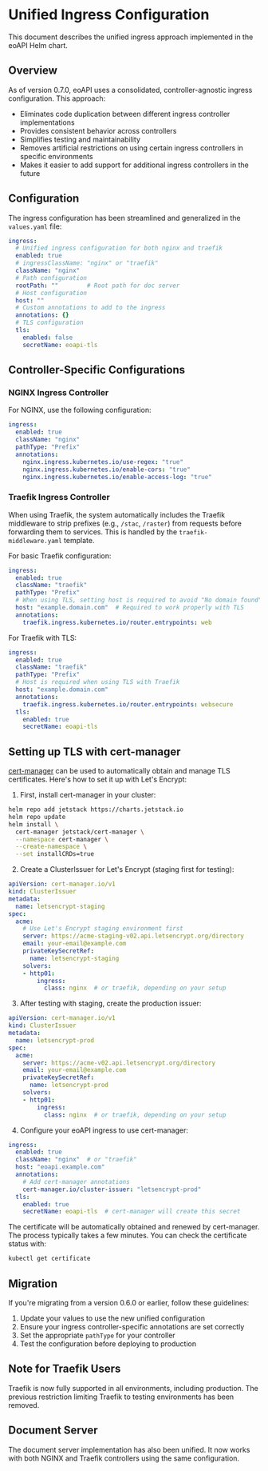# Unified Ingress Configuration

This document describes the unified ingress approach implemented in the eoAPI Helm chart.

## Overview

As of version 0.7.0, eoAPI uses a consolidated, controller-agnostic ingress configuration. This approach:

- Eliminates code duplication between different ingress controller implementations
- Provides consistent behavior across controllers
- Simplifies testing and maintainability
- Removes artificial restrictions on using certain ingress controllers in specific environments
- Makes it easier to add support for additional ingress controllers in the future

## Configuration

The ingress configuration has been streamlined and generalized in the `values.yaml` file:

```yaml
ingress:
  # Unified ingress configuration for both nginx and traefik
  enabled: true
  # ingressClassName: "nginx" or "traefik"
  className: "nginx"
  # Path configuration
  rootPath: ""        # Root path for doc server
  # Host configuration
  host: ""
  # Custom annotations to add to the ingress
  annotations: {}
  # TLS configuration
  tls:
    enabled: false
    secretName: eoapi-tls
```

## Controller-Specific Configurations

### NGINX Ingress Controller

For NGINX, use the following configuration:

```yaml
ingress:
  enabled: true
  className: "nginx"
  pathType: "Prefix"
  annotations:
    nginx.ingress.kubernetes.io/use-regex: "true"
    nginx.ingress.kubernetes.io/enable-cors: "true"
    nginx.ingress.kubernetes.io/enable-access-log: "true"
```

### Traefik Ingress Controller

When using Traefik, the system automatically includes the Traefik middleware to strip prefixes (e.g., `/stac`, `/raster`) from requests before forwarding them to services. This is handled by the `traefik-middleware.yaml` template.

For basic Traefik configuration:

```yaml
ingress:
  enabled: true
  className: "traefik"
  pathType: "Prefix"
  # When using TLS, setting host is required to avoid "No domain found" warnings
  host: "example.domain.com"  # Required to work properly with TLS
  annotations:
    traefik.ingress.kubernetes.io/router.entrypoints: web
```

For Traefik with TLS:

```yaml
ingress:
  enabled: true
  className: "traefik"
  pathType: "Prefix"
  # Host is required when using TLS with Traefik
  host: "example.domain.com"
  annotations:
    traefik.ingress.kubernetes.io/router.entrypoints: websecure
  tls:
    enabled: true
    secretName: eoapi-tls
```

## Setting up TLS with cert-manager

[cert-manager](https://cert-manager.io) can be used to automatically obtain and manage TLS certificates. Here's how to set it up with Let's Encrypt:

1. First, install cert-manager in your cluster:
```bash
helm repo add jetstack https://charts.jetstack.io
helm repo update
helm install \
  cert-manager jetstack/cert-manager \
  --namespace cert-manager \
  --create-namespace \
  --set installCRDs=true
```

2. Create a ClusterIssuer for Let's Encrypt (staging first for testing):
```yaml
apiVersion: cert-manager.io/v1
kind: ClusterIssuer
metadata:
  name: letsencrypt-staging
spec:
  acme:
    # Use Let's Encrypt staging environment first
    server: https://acme-staging-v02.api.letsencrypt.org/directory
    email: your-email@example.com
    privateKeySecretRef:
      name: letsencrypt-staging
    solvers:
    - http01:
        ingress:
          class: nginx  # or traefik, depending on your setup
```

3. After testing with staging, create the production issuer:
```yaml
apiVersion: cert-manager.io/v1
kind: ClusterIssuer
metadata:
  name: letsencrypt-prod
spec:
  acme:
    server: https://acme-v02.api.letsencrypt.org/directory
    email: your-email@example.com
    privateKeySecretRef:
      name: letsencrypt-prod
    solvers:
    - http01:
        ingress:
          class: nginx  # or traefik, depending on your setup
```

4. Configure your eoAPI ingress to use cert-manager:
```yaml
ingress:
  enabled: true
  className: "nginx"  # or "traefik"
  host: "eoapi.example.com"
  annotations:
    # Add cert-manager annotations
    cert-manager.io/cluster-issuer: "letsencrypt-prod"
  tls:
    enabled: true
    secretName: eoapi-tls  # cert-manager will create this secret
```

The certificate will be automatically obtained and renewed by cert-manager. The process typically takes a few minutes. You can check the certificate status with:
```bash
kubectl get certificate
```

## Migration

If you're migrating from a version 0.6.0 or earlier, follow these guidelines:

1. Update your values to use the new unified configuration
2. Ensure your ingress controller-specific annotations are set correctly
3. Set the appropriate `pathType` for your controller
4. Test the configuration before deploying to production

## Note for Traefik Users

Traefik is now fully supported in all environments, including production. The previous restriction limiting Traefik to testing environments has been removed.

## Document Server

The document server implementation has also been unified. It now works with both NGINX and Traefik controllers using the same configuration.
